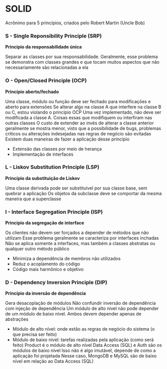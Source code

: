 # SOLID

Acrônimo para 5 princípios, criados pelo Robert Martin (Uncle Bob)

### S - Single Reponsibility Principle (SRP)
**Princípio da responsabilidade única**

Separar as classes por sua responsabilidade. Geralmente, esse problema se demonstra com classes grandes e que tocam muitos aspectos que não necessariamente são relacionadas a ela

### O - Open/Closed Principle (OCP)
**Princípio aberto/fechado**

Uma classe, módulo ou função deve ser fechado para modificações e aberto para extensões
Se alterar algo na classe A que interfere na classe B ou C, estou violando o princípio OCP
Uma vez implementado, não deve ser modificada a classe A. Coisas essas que modifiquem ou interfiram nas outras classes
O custo de extender ao invés de alterar a classe anterior geralmente se mostra menor, visto que a possibilidade de bugs, problemas críticos ou alterações indesejadas nas regras de negócio são evitadas
Existem duas maneiras de fazer a aplicação desse princípio
- Extensão das classes por meio de herança
- Implementação de interfaces

### L - Liskov Substitution Principle (LSP)
**Princípio da substituição de Liskov**

Uma classe derivada pode ser substituível por sua classe base, sem quebrar a aplicação
Os objetos da subclasse deve se comportar da mesma maneira que a superclasse

### I - Interface Segregation Principle (ISP)
**Princípio da segregação de interface**

Os clientes não devem ser forçados a depender de métodos que não utilizam
Esse problema geralmente se caracteriza por interfaces inchadas
Não se aplica somente a interfaces, mas também a classes abstratas ou qualquer outro método público
- Minimiza a dependência de membros não utilizados
- Reduz o acoplamento do código
- Código mais harmônico e objetivo

### D - Dependency Inversion Principle (DIP)
**Princípio da inversão de dependência**

Gera desacoplação de módulos
Não confundir inversão de dependência com injeção de dependência
Um módulo de alto nível não pode depender de um módulo de baixo nível. Ambos devem depender apenas de abstrações
- Módulo de alto nível: onde estão as regras de negócio do sistema (o que precisa ser feito)
- Módulo de baixo nível: tarefas realizadas pela aplicação (como será feito)
Product é o módulo de alto nível
Data Access (SQL) e Auth são os módulos de baixo nível
Isso não é algo imutável, depende de como a aplicação foi projetada
Nesse caso, MongoDB e MySQL são de baixo nível em relação ao Data Access (SQL)
